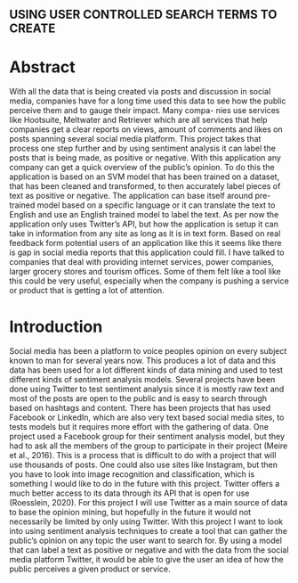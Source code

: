 ## USING USER CONTROLLED SEARCH TERMS TO CREATE

# Abstract
With all the data that is being created via posts and discussion in social media, companies have for a
long time used this data to see how the public perceive them and to gauge their impact. Many compa-
nies use services like Hootsuite, Meltwater and Retriever which are all services that help companies
get a clear reports on views, amount of comments and likes on posts spanning several social media
platform. This project takes that process one step further and by using sentiment analysis it can label
the posts that is being made, as positive or negative. With this application any company can get a
quick overview of the public’s opinion. To do this the application is based on an SVM model that has
been trained on a dataset, that has been cleaned and transformed, to then accurately label pieces
of text as positive or negative. The application can base itself around pre-trained model based on a
specific language or it can translate the text to English and use an English trained model to label the
text. As per now the application only uses Twitter’s API, but how the application is setup it can take in
information from any site as long as it is in text form.
Based on real feedback form potential users of an application like this it seems like there is gap in
social media reports that this application could fill. I have talked to companies that deal with providing
internet services, power companies, larger grocery stores and tourism offices. Some of them felt like
a tool like this could be very useful, especially when the company is pushing a service or product that
is getting a lot of attention.

# Introduction
Social media has been a platform to voice peoples opinion on every subject known to man for several
years now. This produces a lot of data and this data has been used for a lot different kinds of data
mining and used to test different kinds of sentiment analysis models. Several projects have been done
using Twitter to test sentiment analysis since it is mostly raw text and most of the posts are open to
the public and is easy to search through based on hashtags and content. There has been projects
that has used Facebook or LinkedIn, which are also very text based social media sites, to tests
models but it requires more effort with the gathering of data. One project used a Facebook group for
their sentiment analysis model, but they had to ask all the members of the group to participate in their
project (Meire et al., 2016). This is a process that is difficult to do with a project that will use thousands
of posts. One could also use sites like Instagram, but then you have to look into image recognition
and classification, which is something I would like to do in the future with this project.
Twitter offers a much better access to its data through its API that is open for use (Roesslein, 2020).
For this project I will use Twitter as a main source of data to base the opinion mining, but hopefully in
the future it would not necessarily be limited by only using Twitter.
With this project I want to look into using sentiment analysis techniques to create a tool that can gather
the public’s opinion on any topic the user want to search for. By using a model that can label a text as
positive or negative and with the data from the social media platform Twitter, it would be able to give
the user an idea of how the public perceives a given product or service.
